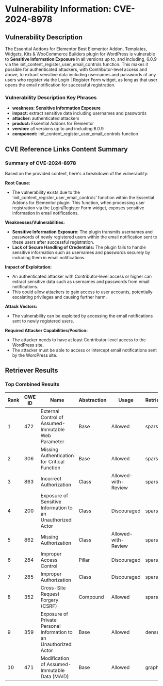 # Vulnerability Information: CVE-2024-8978

## Vulnerability Description
The Essential Addons for Elementor Best Elementor Addon, Templates, Widgets, Kits & WooCommerce Builders plugin for WordPress is vulnerable to **Sensitive Information Exposure** in all versions up to, and including, 6.0.9 via the init_content_register_user_email_controls function. This makes it possible for authenticated attackers, with Contributor-level access and above, to extract sensitive data including usernames and passwords of any users who register via the Login | Register Form widget, as long as that user opens the email notification for successful registration.

### Vulnerability Description Key Phrases
- **weakness:** **Sensitive Information Exposure**
- **impact:** extract sensitive data including usernames and passwords
- **attacker:** authenticated attackers
- **product:** Essential Addons for Elementor
- **version:** all versions up to and including 6.0.9
- **component:** init_content_register_user_email_controls function

## CVE Reference Links Content Summary
### Summary of CVE-2024-8978

Based on the provided content, here's a breakdown of the vulnerability:

**Root Cause:**
- The vulnerability exists due to the 'init\_content\_register_user_email_controls' function within the Essential Addons for Elementor plugin. This function, when processing user registration via the Login/Register Form widget, exposes sensitive information in email notifications.

**Weaknesses/Vulnerabilities:**
- **Sensitive Information Exposure:** The plugin transmits usernames and passwords of newly registered users within the email notification sent to these users after successful registration.
-  **Lack of Secure Handling of Credentials:**  The plugin fails to handle sensitive information such as usernames and passwords securely by including them in email notifications.

**Impact of Exploitation:**
- An authenticated attacker with Contributor-level access or higher can extract sensitive data such as usernames and passwords from email notifications.
- This could allow attackers to gain access to user accounts, potentially escalating privileges and causing further harm.

**Attack Vectors:**
- The vulnerability can be exploited by accessing the email notifications sent to newly registered users.

**Required Attacker Capabilities/Position:**
- The attacker needs to have at least Contributor-level access to the WordPress site.
- The attacker must be able to access or intercept email notifications sent by the WordPress site.

## Retriever Results

### Top Combined Results

| Rank | CWE ID | Name | Abstraction | Usage  | Retrievers | Individual Scores |
|------|--------|------|-------------|-------|------------|-------------------|
| 1 | 472 | External Control of Assumed-Immutable Web Parameter | Base | Allowed | sparse | 0.415 |
| 2 | 306 | Missing Authentication for Critical Function | Base | Allowed | sparse | 0.401 |
| 3 | 863 | Incorrect Authorization | Class | Allowed-with-Review | sparse | 0.401 |
| 4 | 200 | Exposure of Sensitive Information to an Unauthorized Actor | Class | Discouraged | sparse | 0.398 |
| 5 | 862 | Missing Authorization | Class | Allowed-with-Review | sparse | 0.397 |
| 6 | 284 | Improper Access Control | Pillar | Discouraged | sparse | 0.395 |
| 7 | 285 | Improper Authorization | Class | Discouraged | sparse | 0.395 |
| 8 | 352 | Cross-Site Request Forgery (CSRF) | Compound | Allowed | sparse | 0.394 |
| 9 | 359 | Exposure of Private Personal Information to an Unauthorized Actor | Base | Allowed | dense | 0.502 |
| 10 | 471 | Modification of Assumed-Immutable Data (MAID) | Base | Allowed | graph | 0.003 |

